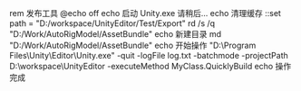 rem 发布工具
@echo off
echo 启动 Unity.exe 请稍后...
echo 清理缓存
::set path = "D:/workspace/UnityEditor/Test/Export"
rd /s /q "D:/Work/AutoRigModel/AssetBundle"
echo 新建目录
md "D:/Work/AutoRigModel/AssetBundle"
echo 开始操作
"D:\Program Files\Unity\Editor\Unity.exe" -quit -logFile log.txt -batchmode -projectPath D:\workspace\UnityEditor -executeMethod MyClass.QuicklyBuild
echo 操作完成

